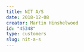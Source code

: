 ```yaml
---
title: NIT A/S
date: 2018-12-08
creator: Martin Hinshelwood
id: "45348"
type: customers
slug: nit-a-s
---
```

